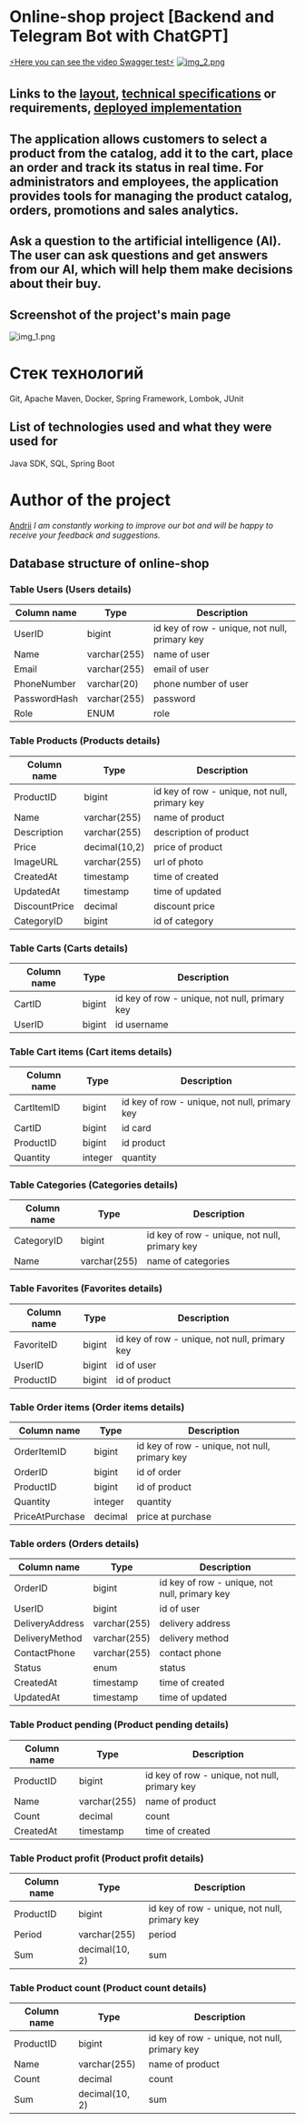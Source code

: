 # Online-shop project [Backend and Telegram Bot with ChatGPT]
[ ⚡Here you can see the video Swagger test⚡](https://youtu.be/OlRL9_uWFu4)
[![img_2.png](img_2.png)](https://youtu.be/OlRL9_uWFu4)
## Links to the [layout](https://github.com/vytiaganets/onlineshop/blob/main/src/main/resources/db/bd.jpg), [technical specifications](https://github.com/vytiaganets/onlineshop/blob/main/src/main/resources/db/tz.txt) or requirements, [deployed implementation](https://github.com/vytiaganets/onlineshop/blob/main/src/main/resources/db/rest.txt)
## The application allows customers to select a product from the catalog, add it to the cart, place an order and track its status in real time. For administrators and employees, the application provides tools for managing the product catalog, orders, promotions and sales analytics.
## Ask a question to the artificial intelligence (AI). The user can ask questions and get answers from our AI, which will help them make decisions about their buy.
## Screenshot of the project's main page
![img_1.png](img_1.png)
# Стек технологий
Git, Apache Maven, Docker, Spring Framework, Lombok, JUnit
## List of technologies used and what they were used for
Java SDK, SQL, Spring Boot
# Author of the project
[Andrii](https://github.com/vytiaganets/)
*I am constantly working to improve our bot and will be happy to receive your feedback and suggestions.*
## Database structure of online-shop

### Table Users (Users details)

| Column name   | Type         | Description                                   |
|---------------|--------------|-----------------------------------------------|
| UserID        | bigint       | id key of row - unique, not null, primary key | 
| Name          | varchar(255) | name of user                                  |
| Email         | varchar(255) | email of user                                 |
| PhoneNumber   | varchar(20)  | phone number of user                          |
| PasswordHash  | varchar(255) | password                                      |
| Role          | ENUM         | role                                          |

### Table Products (Products details)

| Column name       | Type          | Description                                   |
|-------------------|---------------|-----------------------------------------------|
| ProductID         | bigint        | id key of row - unique, not null, primary key |
| Name              | varchar(255)  | name of product                               |
| Description       | varchar(255)  | description of product                        |
| Price             | decimal(10,2) | price of product                              |
| ImageURL          | varchar(255)  | url of photo                                  |
| CreatedAt         | timestamp     | time of created                               |
| UpdatedAt         | timestamp     | time of updated                               |
| DiscountPrice     | decimal       | discount price                                |
| CategoryID        | bigint        | id of category                                |

### Table Carts (Carts details)

| Column name  | Type    | Description                                   |
|--------------|---------|-----------------------------------------------|
| CartID       | bigint  | id key of row - unique, not null, primary key |
| UserID       | bigint  | id username                                   | 


### Table Cart items (Cart items details)

| Column name  | Type    | Description                                   |
|--------------|---------|-----------------------------------------------|
| 	CartItemID  | bigint  | id key of row - unique, not null, primary key | 
| 	CartID      | bigint  | id card                                       | 
| 	ProductID   | bigint  | id product                                    | 
| 	Quantity    | integer | quantity                                      | 



### Table Categories (Categories details)

| Column name      | Type         | Description                                   |
|------------------|--------------|-----------------------------------------------|
| 	CategoryID      | bigint       | id key of row - unique, not null, primary key | 
| 	Name            | varchar(255) | name of categories                            |

### Table Favorites (Favorites details)

| Column name | Type     | Description                                   |
|-------------|----------|-----------------------------------------------|
| FavoriteID  | bigint   | id key of row - unique, not null, primary key |
| UserID      | bigint   | id of user                                    |         
| ProductID   | bigint   | id of product                                 |                   

### Table Order items (Order items details)

| Column name     | Type    | Description                                   |
|-----------------|---------|-----------------------------------------------|
| OrderItemID     | bigint  | id key of row - unique, not null, primary key |
| OrderID         | bigint  | id of order                                   |                     
| ProductID       | bigint  | id of product                                 |                    
| Quantity        | integer | quantity                                      | 
| PriceAtPurchase | decimal | price at purchase                             | 

### Table orders (Orders details)

| Column name     | Type         | Description                                   |
|-----------------|--------------|-----------------------------------------------|
| OrderID         | bigint       | id key of row - unique, not null, primary key |
| UserID          | bigint       | id of user                                    |
| DeliveryAddress | varchar(255) | delivery address                              |
| DeliveryMethod  | varchar(255) | delivery method                               |
| ContactPhone    | varchar(255) | contact phone                                 |
| Status          | enum         | status                                        |
| CreatedAt       | timestamp    | time of created                               |
| UpdatedAt       | timestamp    | time of updated                               |

### Table Product pending (Product pending details)

| Column name     | Type         | Description                                   |
|-----------------|--------------|-----------------------------------------------|
| ProductID       | bigint       | id key of row - unique, not null, primary key |
| Name            | varchar(255) | name of product                               |         
| Count           | decimal      | count                                         |
| CreatedAt       | timestamp    | time of created                               |

### Table Product profit (Product profit details)

| Column name | Type           | Description                                   |
|-------------|----------------|-----------------------------------------------|
| ProductID   | bigint         | id key of row - unique, not null, primary key |
| Period      | varchar(255)   | period                                        |         
| Sum         | decimal(10, 2) | sum                                           |


### Table Product count (Product count details)

| Column name | Type           | Description                                   |
|-------------|----------------|-----------------------------------------------|
| ProductID   | bigint         | id key of row - unique, not null, primary key |
| Name        | varchar(255)   | name of product                               |         
| Count       | decimal        | count                                         |
| Sum         | decimal(10, 2) | sum                                           |



